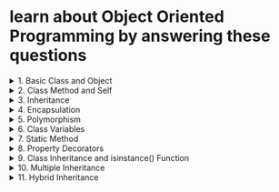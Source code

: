 # learn about Object Oriented Programming by answering these questions


<details>
<summary>
1. Basic Class and Object
</summary>
Problem: Create a Car class with attributes like brand and model. Then create an instance of this class.
</details>


<details>
<summary>
2. Class Method and Self
</summary>
Problem: Add a method to the Car class that displays the full name of the car (brand and model).
</details>


<details>
<summary>
3. Inheritance
</summary>
Problem: Create an ElectricCar class that inherits from the Car class and has an additional attribute battery_size.
</details>



<details>
<summary>
4. Encapsulation
</summary>
Problem: Modify the Car class to encapsulate the brand attribute, making it private, and provide a getter method for it.
</details>

<details>
<summary>
5. Polymorphism
</summary>
Problem: Demonstrate polymorphism by defining a method fuel_type in both Car and ElectricCar classes, but with different behaviors.
</details>



<details>
<summary>
6. Class Variables
</summary>
Problem: Add a class variable to Car that keeps track of the number of cars created.
</details>




<details>
<summary>
7. Static Method
</summary>
Problem: Add a static method to the Car class that returns a general description of a car.
</details>



<details>
<summary>
8. Property Decorators
</summary>
Problem: Use a property decorator in the Car class to make the model attribute read-only.
</details>



<details>
<summary>
9. Class Inheritance and isinstance() Function
</summary>
Problem: Demonstrate the use of isinstance() to check if my_tesla is an instance of Car and ElectricCar.
</details>



<details>
<summary>
10. Multiple Inheritance
</summary>
Problem: Create two classes Battery and Engine, and let the ElectricCar class inherit from both, demonstrating multiple inheritance.
</details>


<details>
<summary>
11. Hybrid Inheritance
</summary>
Write a Python program that demonstrates hybrid inheritance by creating a class structure involving vehicles. The program should include a base class Vehicle, two derived classes Car and Boat, and a further derived class AmphibiousVehicle that inherits from both Car and Boat. Each class should have methods to display specific features.
</details>